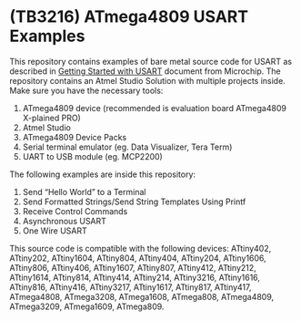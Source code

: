 (TB3216) ATmega4809 USART Examples
===

This repository contains examples of bare metal source code for USART as described in [Getting Started with USART](http://ww1.microchip.com/downloads/en/Appnotes/TB3216-Getting-Started-with-USART-90003216B.pdf) document from Microchip.
The repository contains an Atmel Studio Solution with multiple projects inside. Make sure you have the necessary tools:
1. ATmega4809 device (recommended is evaluation board ATmega4809 X-plained PRO)
2. Atmel Studio
3. ATmega4809 Device Packs
4. Serial terminal emulator (eg. Data Visualizer, Tera Term)
5. UART to USB module (eg. MCP2200)

The following examples are inside this repository:
1. Send “Hello World” to a Terminal
2. Send Formatted Strings/Send String Templates Using Printf
3. Receive Control Commands
4. Asynchronous USART
5. One Wire USART

This source code is compatible with the following devices: ATtiny402, ATtiny202, ATtiny1604, ATtiny804, ATtiny404, ATtiny204, ATtiny1606, ATtiny806, ATtiny406, ATtiny1607, ATtiny807, ATtiny412, ATtiny212, ATtiny1614, ATtiny814, ATtiny414, ATtiny214, ATtiny3216, ATtiny1616, ATtiny816, ATtiny416, ATtiny3217, ATtiny1617, ATtiny817, ATtiny417, ATmega4808, ATmega3208, ATmega1608, ATmega808, ATmega4809, ATmega3209, ATmega1609, ATmega809.
